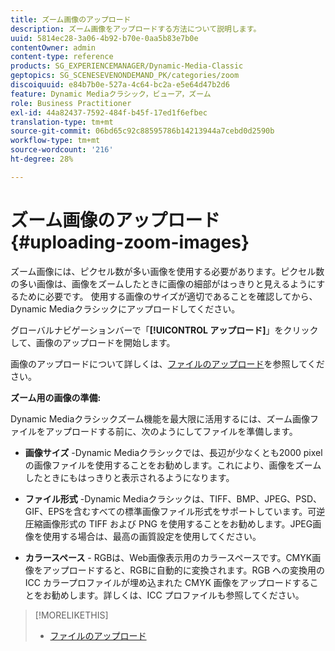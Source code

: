 ```yaml
---
title: ズーム画像のアップロード
description: ズーム画像をアップロードする方法について説明します。
uuid: 5814ec28-3a06-4b92-b70e-0aa5b83e7b0e
contentOwner: admin
content-type: reference
products: SG_EXPERIENCEMANAGER/Dynamic-Media-Classic
geptopics: SG_SCENESEVENONDEMAND_PK/categories/zoom
discoiquuid: e84b7b0e-527a-4c64-bc2a-e5e64d47b2d6
feature: Dynamic Mediaクラシック，ビューア，ズーム
role: Business Practitioner
exl-id: 44a82437-7592-484f-b45f-17ed1f6efbec
translation-type: tm+mt
source-git-commit: 06bd65c92c88595786b14213944a7cebd0d2590b
workflow-type: tm+mt
source-wordcount: '216'
ht-degree: 28%

---
```


# ズーム画像のアップロード{#uploading-zoom-images}

ズーム画像には、ピクセル数が多い画像を使用する必要があります。ピクセル数の多い画像は、画像をズームしたときに画像の細部がはっきりと見えるようにするために必要です。 使用する画像のサイズが適切であることを確認してから、Dynamic Mediaクラシックにアップロードしてください。

グローバルナビゲーションバーで「**[!UICONTROL アップロード]**」をクリックして、画像のアップロードを開始します。

画像のアップロードについて詳しくは、[ファイルのアップロード](uploading-files.md#uploading_files)を参照してください。

**ズーム用の画像の準備:**

Dynamic Mediaクラシックズーム機能を最大限に活用するには、ズーム画像ファイルをアップロードする前に、次のようにしてファイルを準備します。

* **画像サイズ** -Dynamic Mediaクラシックでは、長辺が少なくとも2000 pixelの画像ファイルを使用することをお勧めします。これにより、画像をズームしたときにもはっきりと表示されるようになります。

* **ファイル形式** -Dynamic Mediaクラシックは、TIFF、BMP、JPEG、PSD、GIF、EPSを含むすべての標準画像ファイル形式をサポートしています。可逆圧縮画像形式の TIFF および PNG を使用することをお勧めします。JPEG画像を使用する場合は、最高の画質設定を使用してください。

* **カラースペース** - RGBは、Web画像表示用のカラースペースです。CMYK画像をアップロードすると、RGBに自動的に変換されます。RGB への変換用の ICC カラープロファイルが埋め込まれた CMYK 画像をアップロードすることをお勧めします。詳しくは、ICC プロファイルも参照してください。

>[!MORELIKETHIS]
>
>* [ファイルのアップロード](uploading-files.md#uploading_files)

